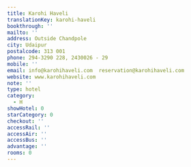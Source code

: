 ```yaml
---
title: Karohi Haveli
translationKey: karohi-haveli
bookthrough: ''
mailto: ''
address: Outside Chandpole
city: Udaipur
postalcode: 313 001
phone: 294-3290 228, 2430026 - 29
mobile: ''
email: info@karohihaveli.com  reservation@karohihaveli.com
website: www.karohihaveli.com
note: ''
type: hotel
category:
  - H
showHotel: 0
starCategory: 0
checkout: ''
accessRail: ''
accessAir: ''
accessBus: ''
advantage: ''
rooms: 0
---
```

